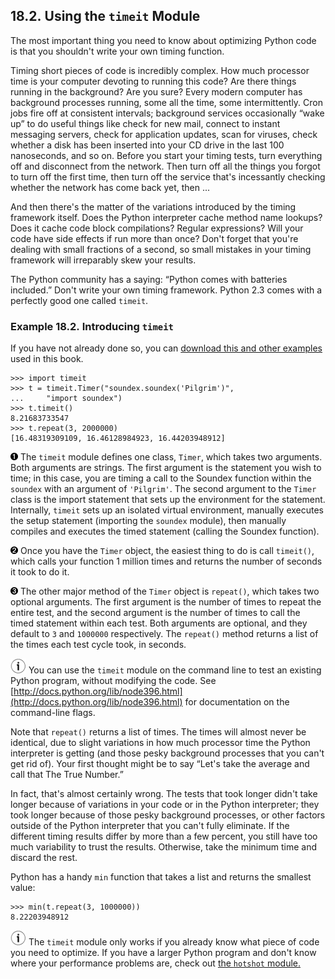 

18.2. Using the `timeit` Module
-------------------------------

The most important thing you need to know about optimizing Python code
is that you shouldn't write your own timing function.

Timing short pieces of code is incredibly complex. How much processor
time is your computer devoting to running this code? Are there things
running in the background? Are you sure? Every modern computer has
background processes running, some all the time, some intermittently.
Cron jobs fire off at consistent intervals; background services
occasionally “wake up” to do useful things like check for new mail,
connect to instant messaging servers, check for application updates,
scan for viruses, check whether a disk has been inserted into your CD
drive in the last 100 nanoseconds, and so on. Before you start your
timing tests, turn everything off and disconnect from the network. Then
turn off all the things you forgot to turn off the first time, then turn
off the service that's incessantly checking whether the network has come
back yet, then ...

And then there's the matter of the variations introduced by the timing
framework itself. Does the Python interpreter cache method name lookups?
Does it cache code block compilations? Regular expressions? Will your
code have side effects if run more than once? Don't forget that you're
dealing with small fractions of a second, so small mistakes in your
timing framework will irreparably skew your results.

The Python community has a saying: “Python comes with batteries
included.” Don't write your own timing framework. Python 2.3 comes with
a perfectly good one called `timeit`.

### Example 18.2. Introducing `timeit`

If you have not already done so, you can [download this and other
examples](http://diveintopython.net/download/diveintopython-examples-5.4.zip "Download example scripts")
used in this book.

    >>> import timeit
    >>> t = timeit.Timer("soundex.soundex('Pilgrim')",
    ...     "import soundex")   
    >>> t.timeit()              
    8.21683733547
    >>> t.repeat(3, 2000000)    
    [16.48319309109, 16.46128984923, 16.44203948912]



[![1](../images/callouts/1.png)](#soundex.timeit.1.1) The `timeit` module defines one class, `Timer`, which takes two arguments. Both arguments are strings. The first argument is the statement you wish to time; in this case, you are timing a call to the Soundex function within the `soundex` with an argument of `'Pilgrim'`. The second argument to the `Timer` class is the import statement that sets up the environment for the statement. Internally, `timeit` sets up an isolated virtual environment, manually executes the setup statement (importing the `soundex` module), then manually compiles and executes the timed statement (calling the Soundex function). 

[![2](../images/callouts/2.png)](#soundex.timeit.1.2) Once you have the `Timer` object, the easiest thing to do is call `timeit()`, which calls your function 1 million times and returns the number of seconds it took to do it. 

[![3](../images/callouts/3.png)](#soundex.timeit.1.3) The other major method of the `Timer` object is `repeat()`, which takes two optional arguments. The first argument is the number of times to repeat the entire test, and the second argument is the number of times to call the timed statement within each test. Both arguments are optional, and they default to `3` and `1000000` respectively. The `repeat()` method returns a list of the times each test cycle took, in seconds. 


![Tip](../images/tip.png) 
You can use the `timeit` module on the command line to test an existing Python program, without modifying the code. See [http://docs.python.org/lib/node396.html](http://docs.python.org/lib/node396.html) for documentation on the command-line flags. 

Note that `repeat()` returns a list of times. The times will almost
never be identical, due to slight variations in how much processor time
the Python interpreter is getting (and those pesky background processes
that you can't get rid of). Your first thought might be to say “Let's
take the average and call that The True Number.”

In fact, that's almost certainly wrong. The tests that took longer
didn't take longer because of variations in your code or in the Python
interpreter; they took longer because of those pesky background
processes, or other factors outside of the Python interpreter that you
can't fully eliminate. If the different timing results differ by more
than a few percent, you still have too much variability to trust the
results. Otherwise, take the minimum time and discard the rest.

Python has a handy `min` function that takes a list and returns the
smallest value:

    >>> min(t.repeat(3, 1000000))
    8.22203948912


![Tip](../images/tip.png) 
The `timeit` module only works if you already know what piece of code you need to optimize. If you have a larger Python program and don't know where your performance problems are, check out [the `hotshot` module.](http://docs.python.org/lib/module-hotshot.html) 

  


